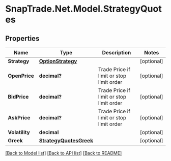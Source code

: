 # SnapTrade.Net.Model.StrategyQuotes

## Properties

Name | Type | Description | Notes
------------ | ------------- | ------------- | -------------
**Strategy** | [**OptionStrategy**](OptionStrategy.md) |  | [optional] 
**OpenPrice** | **decimal?** | Trade Price if limit or stop limit order | [optional] 
**BidPrice** | **decimal?** | Trade Price if limit or stop limit order | [optional] 
**AskPrice** | **decimal?** | Trade Price if limit or stop limit order | [optional] 
**Volatility** | **decimal** |  | [optional] 
**Greek** | [**StrategyQuotesGreek**](StrategyQuotesGreek.md) |  | [optional] 

[[Back to Model list]](../README.md#documentation-for-models) [[Back to API list]](../README.md#documentation-for-api-endpoints) [[Back to README]](../README.md)

